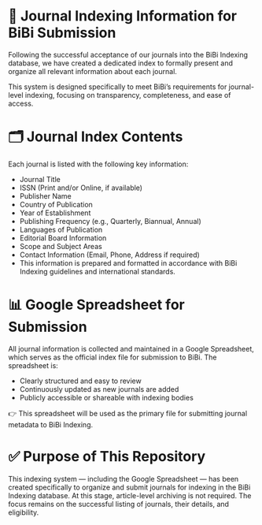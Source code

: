 # 📄 Journal Indexing Information for BiBi Submission
Following the successful acceptance of our journals into the BiBi Indexing database, we have created a dedicated index to formally present and organize all relevant information about each journal.

This system is designed specifically to meet BiBi’s requirements for journal-level indexing, focusing on transparency, completeness, and ease of access.

# 🗂️ Journal Index Contents
Each journal is listed with the following key information:

* Journal Title
* ISSN (Print and/or Online, if available)
* Publisher Name
* Country of Publication
* Year of Establishment
* Publishing Frequency (e.g., Quarterly, Biannual, Annual)
* Languages of Publication
* Editorial Board Information
* Scope and Subject Areas
* Contact Information (Email, Phone, Address if required)
* This information is prepared and formatted in accordance with BiBi Indexing guidelines and international standards.

# 📊 Google Spreadsheet for Submission
All journal information is collected and maintained in a Google Spreadsheet, which serves as the official index file for submission to BiBi. The spreadsheet is:

* Clearly structured and easy to review
* Continuously updated as new journals are added
* Publicly accessible or shareable with indexing bodies

👉 This spreadsheet will be used as the primary file for submitting journal metadata to BiBi Indexing.

# ✅ Purpose of This Repository
This indexing system — including the Google Spreadsheet — has been created specifically to organize and submit journals for indexing in the BiBi Indexing database. At this stage, article-level archiving is not required. The focus remains on the successful listing of journals, their details, and eligibility.
